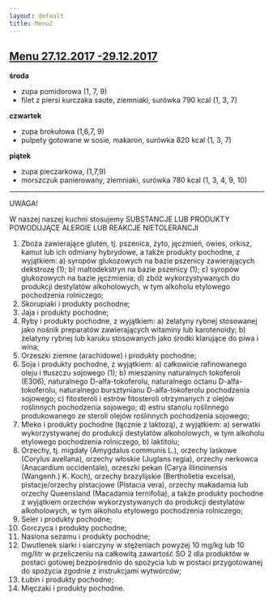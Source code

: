 ```yaml
---
layout: default
title: Menu2
---
```


## [Menu 27.12.2017 -29.12.2017](/)

**środa**

* zupa pomidorowa (1, 7, 9)
* filet z piersi kurczaka saute, ziemniaki, surówka 790 kcal (1, 3, 7)

**czwartek**

* zupa brokułowa (1,6,7, 9)
* pulpety gotowane w sosie, makaron, surówka 820 kcal (1, 3, 7)

**piątek**

* zupa pieczarkowa, (1,7,9)
* morszczuk panierowany, ziemniaki, surówka 780 kcal (1, 3, 4, 9, 10)

***

UWAGA!

W naszej naszej kuchni stosujemy
SUBSTANCJE LUB PRODUKTY POWODUJĄCE ALERGIE LUB REAKCJE NIETOLERANCJI

1. Zboża zawierające gluten, tj. pszenica, żyto, jęczmień, owies, orkisz, kamut lub ich odmiany hybrydowe, a także produkty pochodne, z wyjątkiem:
  a) syropów glukozowych na bazie pszenicy zawierających dekstrozę (1);
  b) maltodekstryn na bazie pszenicy (1);
  c) syropów glukozowych na bazie jęczmienia;
  d) zbóż wykorzystywanych do produkcji destylatów alkoholowych, w tym alkoholu etylowego pochodzenia rolniczego;
2. Skorupiaki i produkty pochodne;
3. Jaja i produkty pochodne;
4. Ryby i produkty pochodne, z wyjątkiem:
  a) żelatyny rybnej stosowanej jako nośnik preparatów zawierających witaminy lub karotenoidy;
  b) żelatyny rybnej lub karuku stosowanych jako środki klarujące do piwa i wina;
5. Orzeszki ziemne (arachidowe) i produkty pochodne;
6. Soja i produkty pochodne, z wyjątkiem:
  a) całkowicie rafinowanego oleju i tłuszczu sojowego (1);
  b) mieszaniny naturalnych tokoferoli (E306), naturalnego D-alfa-tokoferolu, naturalnego octanu D-alfa-tokoferolu, naturalnego bursztynianu D-alfa-tokoferolu pochodzenia sojowego;
  c) fitosteroli i estrów fitosteroli otrzymanych z olejów roślinnych pochodzenia sojowego;
  d) estru stanolu roślinnego produkowanego ze steroli olejów roślinnych pochodzenia sojowego;
7. Mleko i produkty pochodne (łącznie z laktozą), z wyjątkiem:
  a) serwatki wykorzystywanej do produkcji destylatów alkoholowych, w tym alkoholu etylowego pochodzenia rolniczego,
  b) laktitolu;
8. Orzechy, tj. migdały (Amygdalus communis L.), orzechy laskowe (Corylus avellana), orzechy włoskie (Juglans regia), orzechy nerkowca (Anacardium occidentale), orzeszki pekan (Carya illinoinensis (Wangenh.) K. Koch), orzechy brazylijskie (Bertholletia excelsa), pistacje/orzechy pistacjowe (Pistacia vera), orzechy makadamia lub orzechy Queensland (Macadamia ternifolia), a także produkty pochodne z wyjątkiem orzechów wykorzystywanych do produkcji destylatów alkoholowych, w tym alkoholu etylowego pochodzenia rolniczego;
9. Seler i produkty pochodne;
10. Gorczyca i produkty pochodne;
11. Nasiona sezamu i produkty pochodne;
12. Dwutlenek siarki i siarczyny w stężeniach powyżej 10 mg/kg lub 10 mg/litr w przeliczeniu na całkowitą zawartość SO 2 dla produktów w postaci gotowej bezpośrednio do spożycia lub w postaci przygotowanej do spożycia zgodnie z instrukcjami wytwórców;
13. Łubin i produkty pochodne;
14. Mięczaki i produkty pochodne.
